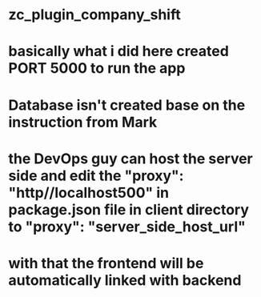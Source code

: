 # zc_plugin_company_shift

# basically what i did here created PORT 5000 to run the app 
# Database isn't created base on the instruction from Mark
# the DevOps guy can host the server side and edit the "proxy": "http//localhost500" in package.json file in client directory to "proxy": "server_side_host_url"
# with that the frontend will be automatically linked with backend
